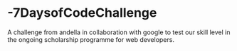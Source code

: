 # -7DaysofCodeChallenge
A challenge from andella in collaboration with google to test our skill level in the ongoing scholarship programme for web developers.
